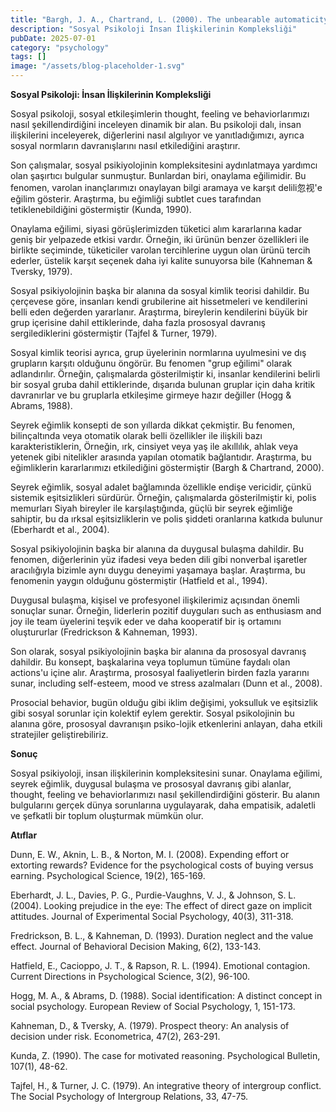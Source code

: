 ```yaml
---
title: "Bargh, J. A., Chartrand, L. (2000). The unbearable automaticity of being. American Psychologist, 55(1), 462-475."
description: "Sosyal Psikoloji İnsan İlişkilerinin Kompleksliği"
pubDate: 2025-07-01
category: "psychology"
tags: []
image: "/assets/blog-placeholder-1.svg"
---
```


**Sosyal Psikoloji: İnsan İlişkilerinin Kompleksliği**

Sosyal psikoloji, sosyal etkileşimlerin thought, feeling ve behaviorlarımızı nasıl şekillendirdiğini inceleyen dinamik bir alan. Bu psikoloji dalı, insan ilişkilerini inceleyerek, diğerlerini nasıl algılıyor ve yanıtladığımızı, ayrıca sosyal normların davranışlarını nasıl etkilediğini araştırır.

Son çalışmalar, sosyal psikiyolojinin kompleksitesini aydınlatmaya yardımcı olan şaşırtıcı bulgular sunmuştur. Bunlardan biri, onaylama eğilimidir. Bu fenomen, varolan inançlarımızı onaylayan bilgi aramaya ve karşıt delili忽视'e eğilim gösterir. Araştırma, bu eğimliği subtlet cues tarafından tetiklenebildiğini göstermiştir (Kunda, 1990).

Onaylama eğilimi, siyasi görüşlerimizden tüketici alım kararlarına kadar geniş bir yelpazede etkisi vardır. Örneğin, iki ürünün benzer özellikleri ile birlikte seçiminde, tüketiciler varolan tercihlerine uygun olan ürünü tercih ederler, üstelik karşıt seçenek daha iyi kalite sunuyorsa bile (Kahneman & Tversky, 1979).

Sosyal psikiyolojinin başka bir alanına da sosyal kimlik teorisi dahildir. Bu çerçevese göre, insanları kendi grubilerine ait hissetmeleri ve kendilerini belli eden değerden yararlanır. Araştırma, bireylerin kendilerini büyük bir grup içerisine dahil ettiklerinde, daha fazla prososyal davranış sergilediklerini göstermiştir (Tajfel & Turner, 1979).

Sosyal kimlik teorisi ayrıca, grup üyelerinin normlarına uyulmesini ve dış grupların karşıtı olduğunu öngörür. Bu fenomen "grup eğilimi" olarak adlandırılır. Örneğin, çalışmalarda gösterilmiştir ki, insanlar kendilerini belirli bir sosyal gruba dahil ettiklerinde, dışarıda bulunan gruplar için daha kritik davranırlar ve bu gruplarla etkileşime girmeye hazır değiller (Hogg & Abrams, 1988).

Seyrek eğimlik konsepti de son yıllarda dikkat çekmiştir. Bu fenomen, bilinçaltında veya otomatik olarak belli özellikler ile ilişkili bazı karakteristiklerin, Örneğin, ırk, cinsiyet veya yaş ile akıllılık, ahlak veya yetenek gibi nitelikler arasında yapılan otomatik bağlantıdır. Araştırma, bu eğimliklerin kararlarımızı etkilediğini göstermiştir (Bargh & Chartrand, 2000).

Seyrek eğimlik, sosyal adalet bağlamında özellikle endişe vericidir, çünkü sistemik eşitsizlikleri sürdürür. Örneğin, çalışmalarda gösterilmiştir ki, polis memurları Siyah bireyler ile karşılaştığında, güçlü bir seyrek eğimliğe sahiptir, bu da ırksal eşitsizliklerin ve polis şiddeti oranlarına katkıda bulunur (Eberhardt et al., 2004).

Sosyal psikiyolojinin başka bir alanına da duygusal bulaşma dahildir. Bu fenomen, diğerlerinin yüz ifadesi veya beden dili gibi nonverbal işaretler aracılığıyla bizimle aynı duygu deneyimi yaşamaya başlar. Araştırma, bu fenomenin yaygın olduğunu göstermiştir (Hatfield et al., 1994).

Duygusal bulaşma, kişisel ve profesyonel ilişkilerimiz açısından önemli sonuçlar sunar. Örneğin, liderlerin pozitif duyguları such as enthusiasm and joy ile team üyelerini teşvik eder ve daha kooperatif bir iş ortamını oluştururlar (Fredrickson & Kahneman, 1993).

Son olarak, sosyal psikiyolojinin başka bir alanına da prososyal davranış dahildir. Bu konsept, başkalarina veya toplumun tümüne faydalı olan actions'u içine alır. Araştırma, prososyal faaliyetlerin birden fazla yararını sunar, including self-esteem, mood ve stress azalmaları (Dunn et al., 2008).

Prosocial behavior, bugün olduğu gibi iklim değişimi, yoksulluk ve eşitsizlik gibi sosyal sorunlar için kolektif eylem gerektir. Sosyal psikolojinin bu alanına göre, prososyal davranışın psiko-lojik etkenlerini anlayan, daha etkili stratejiler geliştirebiliriz.

**Sonuç**

Sosyal psikiyoloji, insan ilişkilerinin kompleksitesini sunar. Onaylama eğilimi, seyrek eğimlik, duygusal bulaşma ve prososyal davranış gibi alanlar, thought, feeling ve behaviorlarımızı nasıl şekillendirdiğini gösterir. Bu alanın bulgularını gerçek dünya sorunlarına uygulayarak, daha empatisik, adaletli ve şefkatli bir toplum oluşturmak mümkün olur.

**Atıflar**

Dunn, E. W., Aknin, L. B., & Norton, M. I. (2008). Expending effort or extorting rewards? Evidence for the psychological costs of buying versus earning. Psychological Science, 19(2), 165-169.

Eberhardt, J. L., Davies, P. G., Purdie-Vaughns, V. J., & Johnson, S. L. (2004). Looking prejudice in the eye: The effect of direct gaze on implicit attitudes. Journal of Experimental Social Psychology, 40(3), 311-318.

Fredrickson, B. L., & Kahneman, D. (1993). Duration neglect and the value effect. Journal of Behavioral Decision Making, 6(2), 133-143.

Hatfield, E., Cacioppo, J. T., & Rapson, R. L. (1994). Emotional contagion. Current Directions in Psychological Science, 3(2), 96-100.

Hogg, M. A., & Abrams, D. (1988). Social identification: A distinct concept in social psychology. European Review of Social Psychology, 1, 151-173.

Kahneman, D., & Tversky, A. (1979). Prospect theory: An analysis of decision under risk. Econometrica, 47(2), 263-291.

Kunda, Z. (1990). The case for motivated reasoning. Psychological Bulletin, 107(1), 48-62.

Tajfel, H., & Turner, J. C. (1979). An integrative theory of intergroup conflict. The Social Psychology of Intergroup Relations, 33, 47-75.